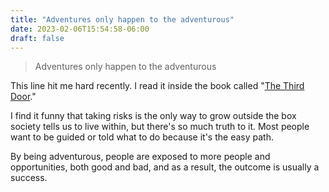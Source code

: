 ```yaml
---
title: "Adventures only happen to the adventurous"
date: 2023-02-06T15:54:58-06:00
draft: false
---
```


> Adventures only happen to the adventurous

This line hit me hard recently. I read it inside the book called  "[The Third Door](https://thirddoorbook.com/)."

I find it funny that taking risks is the only way to grow outside the box society tells us to live within, but there's so much truth to it. Most people want to be guided or told what to do because it's the easy path.

By being adventurous, people are exposed to more people and opportunities, both good and bad, and as a result, the outcome is usually a success.
